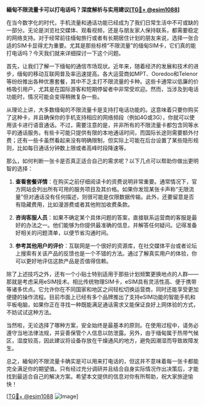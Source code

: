 **緬甸不限流量卡可以打电话吗？深度解析与实用建议[[TG💪+ @esim1088](https://t.me/s/esim1088)]**

在当今数字化的时代，手机流量和通话功能已经成为了我们日常生活中不可或缺的一部分。无论是浏览社交媒体、观看视频，还是与朋友家人保持联系，都需要稳定的网络支持。对于经常前往缅甸旅行或者有长期居住计划的朋友来说，选择一张合适的SIM卡显得尤为重要。尤其是那些标榜“不限流量”的缅甸SIM卡，它们真的能打电话吗？今天我们就来详细探讨一下这个问题。

首先，让我们了解一下缅甸的通信市场现状。近年来，随着经济的发展和技术的进步，缅甸的移动互联网普及率迅速提高。各大运营商如MPT、Ooredoo和Telenor等纷纷推出各种优惠套餐，其中不乏主打不限流量的卡种。这些卡通常以低廉的价格吸引用户，尤其是在国际游客和短期停留者中非常受欢迎。然而，当涉及到电话功能时，情况可能会变得稍微复杂一些。

从理论上讲，大多数缅甸的不限流量卡是支持打电话功能的。这意味着只要你购买了这种卡，并且确保你的手机支持相应的网络频段（例如4G或3G），你就可以使用该卡进行语音通话。不过，需要注意的是，并非所有的不限流量卡都包含同等水平的通话服务。有些卡可能只提供有限的本地通话时间，而国际长途则需要额外付费；还有一些卡虽然看起来没有明确限制，但实际上可能在后台设置了某些隐形规则，比如每日通话分钟数上限或者高峰时段降速等。

那么，如何判断一张卡是否真正适合自己的需求呢？以下几点可以帮助你做出更明智的选择：

1. **查看套餐详情**：在购买之前仔细阅读卡的资费说明非常重要。通常情况下，官方网站会列出所有可用的服务项目及其价格。如果你发现某张卡声称“无限流量”但对通话没有任何描述，则很可能是仅限数据传输。此外，还要留意是否有隐藏费用，比如漫游费或者其他附加收费条款。

2. **咨询客服人员**：如果不确定某个具体问题的答案，直接联系运营商的客服是最好的办法之一。他们能够为你提供最准确的信息，并解答任何疑问。记得准备好相关的问题清单，以便节省沟通时间。

3. **参考其他用户的评价**：互联网是一个很好的资源库，在社交媒体平台或者论坛上搜索有关该产品的反馈也是一个不错的方法。通过了解真实用户的体验，你可以更好地评估这款产品是否值得信赖。

除了上述技巧之外，还有一个小贴士特别适用于那些计划频繁更换地点的人群——那就是考虑采用eSIM技术。相比传统物理SIM卡，eSIM具有灵活性高、便于携带等诸多优点。它允许你在不同国家和地区之间轻松切换运营商，同时还能享受更加便捷的操作流程。目前市面上已经有多个品牌推出了支持eSIM功能的智能手机和平板电脑，如果你正在寻找一种既能满足通话需求又能保证良好上网体验的方式，不妨试试这种方法。

当然啦，无论选择了哪种方案，安全始终是最基本的原则。在使用过程中，请务必遵守当地法律法规，并妥善保管个人信息以防泄露。另外，由于缅甸属于热带气候区，湿度较高，因此建议将设备存放在干燥通风的地方，避免因潮湿而导致故障发生。

总之，緬甸的不限流量卡确实是可以用来打电话的，但这并不意味着每一张卡都能完全满足你的期望值。只有经过充分调研并且结合自身实际情况作出决策后，才能找到最适合自己的解决方案。希望本文提供的信息对你有所帮助，祝大家旅途愉快！

[[TG💪+ @esim1088](https://t.me/s/esim1088) ![Image](https://i.postimg.cc/4NQfJmqS/Snipaste-2025-05-13-00-14-12.png)]